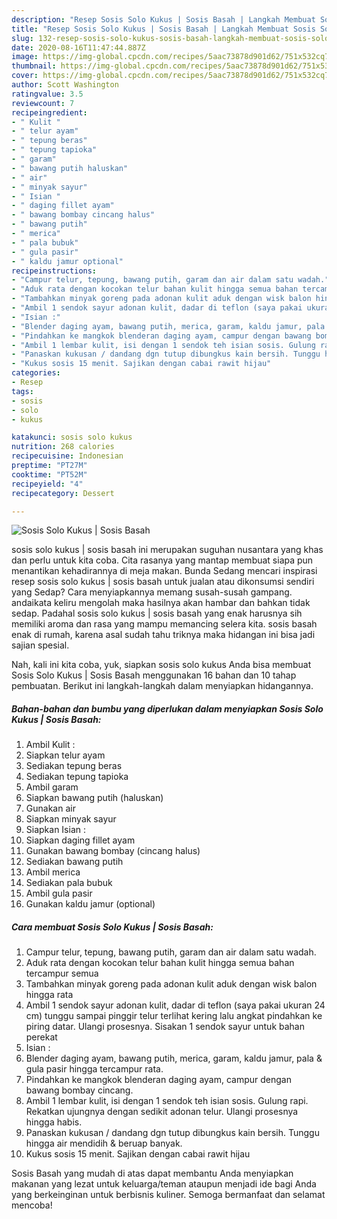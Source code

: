 ```yaml
---
description: "Resep Sosis Solo Kukus | Sosis Basah | Langkah Membuat Sosis Solo Kukus | Sosis Basah Yang Sempurna"
title: "Resep Sosis Solo Kukus | Sosis Basah | Langkah Membuat Sosis Solo Kukus | Sosis Basah Yang Sempurna"
slug: 132-resep-sosis-solo-kukus-sosis-basah-langkah-membuat-sosis-solo-kukus-sosis-basah-yang-sempurna
date: 2020-08-16T11:47:44.887Z
image: https://img-global.cpcdn.com/recipes/5aac73878d901d62/751x532cq70/sosis-solo-kukus-sosis-basah-foto-resep-utama.jpg
thumbnail: https://img-global.cpcdn.com/recipes/5aac73878d901d62/751x532cq70/sosis-solo-kukus-sosis-basah-foto-resep-utama.jpg
cover: https://img-global.cpcdn.com/recipes/5aac73878d901d62/751x532cq70/sosis-solo-kukus-sosis-basah-foto-resep-utama.jpg
author: Scott Washington
ratingvalue: 3.5
reviewcount: 7
recipeingredient:
- " Kulit "
- " telur ayam"
- " tepung beras"
- " tepung tapioka"
- " garam"
- " bawang putih haluskan"
- " air"
- " minyak sayur"
- " Isian "
- " daging fillet ayam"
- " bawang bombay cincang halus"
- " bawang putih"
- " merica"
- " pala bubuk"
- " gula pasir"
- " kaldu jamur optional"
recipeinstructions:
- "Campur telur, tepung, bawang putih, garam dan air dalam satu wadah."
- "Aduk rata dengan kocokan telur bahan kulit hingga semua bahan tercampur semua"
- "Tambahkan minyak goreng pada adonan kulit aduk dengan wisk balon hingga rata"
- "Ambil 1 sendok sayur adonan kulit, dadar di teflon (saya pakai ukuran 24 cm) tunggu sampai pinggir telur terlihat kering lalu angkat pindahkan ke piring datar. Ulangi prosesnya. Sisakan 1 sendok sayur untuk bahan perekat"
- "Isian :"
- "Blender daging ayam, bawang putih, merica, garam, kaldu jamur, pala &amp; gula pasir hingga tercampur rata."
- "Pindahkan ke mangkok blenderan daging ayam, campur dengan bawang bombay cincang."
- "Ambil 1 lembar kulit, isi dengan 1 sendok teh isian sosis. Gulung rapi. Rekatkan ujungnya dengan sedikit adonan telur. Ulangi prosesnya hingga habis."
- "Panaskan kukusan / dandang dgn tutup dibungkus kain bersih. Tunggu hingga air mendidih &amp; beruap banyak."
- "Kukus sosis 15 menit. Sajikan dengan cabai rawit hijau"
categories:
- Resep
tags:
- sosis
- solo
- kukus

katakunci: sosis solo kukus 
nutrition: 268 calories
recipecuisine: Indonesian
preptime: "PT27M"
cooktime: "PT52M"
recipeyield: "4"
recipecategory: Dessert

---
```



![Sosis Solo Kukus | Sosis Basah](https://img-global.cpcdn.com/recipes/5aac73878d901d62/751x532cq70/sosis-solo-kukus-sosis-basah-foto-resep-utama.jpg)


sosis solo kukus | sosis basah ini merupakan suguhan nusantara yang khas dan perlu untuk kita coba. Cita rasanya yang mantap membuat siapa pun menantikan kehadirannya di meja makan.
Bunda Sedang mencari inspirasi resep sosis solo kukus | sosis basah untuk jualan atau dikonsumsi sendiri yang Sedap? Cara menyiapkannya memang susah-susah gampang. andaikata keliru mengolah maka hasilnya akan hambar dan bahkan tidak sedap. Padahal sosis solo kukus | sosis basah yang enak harusnya sih memiliki aroma dan rasa yang mampu memancing selera kita.
 sosis basah enak di rumah, karena asal sudah tahu triknya maka hidangan ini bisa jadi sajian spesial.




Nah, kali ini kita coba, yuk, siapkan sosis solo kukus  Anda bisa membuat Sosis Solo Kukus | Sosis Basah menggunakan 16 bahan dan 10 tahap pembuatan. Berikut ini langkah-langkah dalam menyiapkan hidangannya.

<!--inarticleads1-->

##### Bahan-bahan dan bumbu yang diperlukan dalam menyiapkan Sosis Solo Kukus | Sosis Basah:

1. Ambil  Kulit :
1. Siapkan  telur ayam
1. Sediakan  tepung beras
1. Sediakan  tepung tapioka
1. Ambil  garam
1. Siapkan  bawang putih (haluskan)
1. Gunakan  air
1. Siapkan  minyak sayur
1. Siapkan  Isian :
1. Siapkan  daging fillet ayam
1. Gunakan  bawang bombay (cincang halus)
1. Sediakan  bawang putih
1. Ambil  merica
1. Sediakan  pala bubuk
1. Ambil  gula pasir
1. Gunakan  kaldu jamur (optional)




<!--inarticleads2-->

##### Cara membuat Sosis Solo Kukus | Sosis Basah:

1. Campur telur, tepung, bawang putih, garam dan air dalam satu wadah.
1. Aduk rata dengan kocokan telur bahan kulit hingga semua bahan tercampur semua
1. Tambahkan minyak goreng pada adonan kulit aduk dengan wisk balon hingga rata
1. Ambil 1 sendok sayur adonan kulit, dadar di teflon (saya pakai ukuran 24 cm) tunggu sampai pinggir telur terlihat kering lalu angkat pindahkan ke piring datar. Ulangi prosesnya. Sisakan 1 sendok sayur untuk bahan perekat
1. Isian :
1. Blender daging ayam, bawang putih, merica, garam, kaldu jamur, pala &amp; gula pasir hingga tercampur rata.
1. Pindahkan ke mangkok blenderan daging ayam, campur dengan bawang bombay cincang.
1. Ambil 1 lembar kulit, isi dengan 1 sendok teh isian sosis. Gulung rapi. Rekatkan ujungnya dengan sedikit adonan telur. Ulangi prosesnya hingga habis.
1. Panaskan kukusan / dandang dgn tutup dibungkus kain bersih. Tunggu hingga air mendidih &amp; beruap banyak.
1. Kukus sosis 15 menit. Sajikan dengan cabai rawit hijau




 Sosis Basah yang mudah di atas dapat membantu Anda menyiapkan makanan yang lezat untuk keluarga/teman ataupun menjadi ide bagi Anda yang berkeinginan untuk berbisnis kuliner. Semoga bermanfaat dan selamat mencoba!
